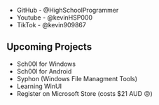 - GitHub - @HighSchoolProgrammer
- Youtube - @kevinHSP000
- TikTok - @kevin909867

## Upcoming Projects
- Sch00l for Windows 
- Sch00l for Android
- Syphon (Windows File Managment Tools)
- Learning WinUI
- Register on Microsoft Store (costs $21 AUD 😡)
